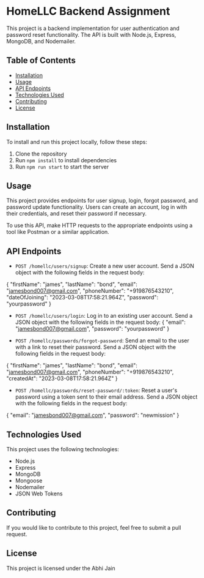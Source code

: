 # HomeLLC Backend Assignment

This project is a backend implementation for user authentication and password reset functionality. The API is built with Node.js, Express, MongoDB, and Nodemailer.

## Table of Contents

- [Installation](#installation)
- [Usage](#usage)
- [API Endpoints](#api-endpoints)
- [Technologies Used](#technologies-used)
- [Contributing](#contributing)
- [License](#license)

## Installation

To install and run this project locally, follow these steps:

1. Clone the repository
2. Run `npm install` to install dependencies
4. Run `npm run start` to start the server

## Usage

This project provides endpoints for user signup, login, forgot password, and password update functionality. Users can create an account, log in with their credentials, and reset their password if necessary.

To use this API, make HTTP requests to the appropriate endpoints using a tool like Postman or a similar application.

## API Endpoints

- `POST /homellc/users/signup`: Create a new user account. Send a JSON object with the following fields in the request body:

{
  "firstName": "james",
  "lastName": "bond",
  "email": "jamesbond007@gmail.com",
  "phoneNumber": "+919876543210",
  "dateOfJoining": "2023-03-08T17:58:21.964Z",
  "password": "yourpassword"
}


- `POST /homellc/users/login`: Log in to an existing user account. Send a JSON object with the following fields in the request body:
{
  "email": "jamesbond007@gmail.com",
  "password": "yourpassword"
}


- `POST /homellc/passwords/forgot-password`: Send an email to the user with a link to reset their password. Send a JSON object with the following fields in the request body:

{
  "firstName": "james",
  "lastName": "bond",
  "email": "jamesbond007@gmail.com",
  "phoneNumber": "+919876543210",
  "createdAt": "2023-03-08T17:58:21.964Z"
}


- `POST /homellc/passwords/reset-password/:token`: Reset a user's password using a token sent to their email address. Send a JSON object with the following fields in the request body:

{
  "email": "jamesbond007@gmail.com",
  "password": "newmission"
}

## Technologies Used

This project uses the following technologies:

- Node.js
- Express
- MongoDB
- Mongoose
- Nodemailer
- JSON Web Tokens

## Contributing

If you would like to contribute to this project, feel free to submit a pull request.

## License

This project is licensed under the Abhi Jain





